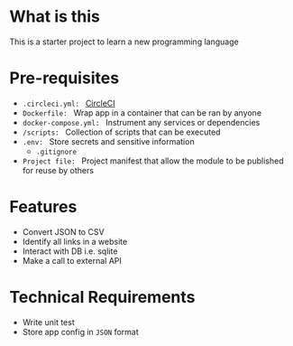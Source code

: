 # What is this

This is a starter project to learn a new programming language

# Pre-requisites

- `.circleci.yml: ` [CircleCI](https://circleci.com/)
- `Dockerfile: ` Wrap app in a container that can be ran by anyone
- `docker-compose.yml: ` Instrument any services or dependencies
- `/scripts: ` Collection of scripts that can be executed
- `.env: ` Store secrets and sensitive information
    - `.gitignore`
- `Project file: ` Project manifest that allow the module to be published for reuse by others

# Features

- Convert JSON to CSV
- Identify all links in a website
- Interact with DB i.e. sqlite
- Make a call to external API

# Technical Requirements


- Write unit test
- Store app config in `JSON` format
